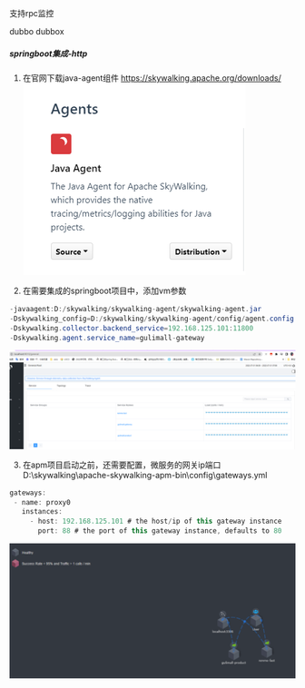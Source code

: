 支持rpc监控

dubbo
dubbox

##### springboot集成-http

1. 在官网下载java-agent组件 <https://skywalking.apache.org/downloads/>
![image](../../images/Snipaste_2022-07-01_06-58-33.png)

2. 在需要集成的springboot项目中，添加vm参数
```java
-javaagent:D:/skywalking/skywalking-agent/skywalking-agent.jar
-Dskywalking_config=D:/skywalking/skywalking-agent/config/agent.config
-Dskywalking.collector.backend_service=192.168.125.101:11800
-Dskywalking.agent.service_name=gulimall-gateway
```
![image](../../images/Snipaste_2022-07-01_07-09-20.png)

3. 在apm项目启动之前，还需要配置，微服务的网关ip端口
D:\skywalking\apache-skywalking-apm-bin\config\gateways.yml

```java
gateways:
 - name: proxy0
   instances:
     - host: 192.168.125.101 # the host/ip of this gateway instance
       port: 88 # the port of this gateway instance, defaults to 80
```
![image](../../images/Snipaste_2022-07-01_07-19-03.png)